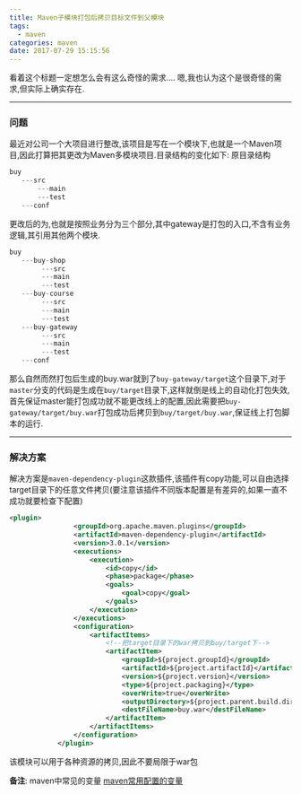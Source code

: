 ```yaml
---
title: Maven子模块打包后拷贝目标文件到父模块
tags:
  - maven    
categories: maven
date: 2017-07-29 15:15:56
---
```

看着这个标题一定想怎么会有这么奇怪的需求....
嗯,我也认为这个是很奇怪的需求,但实际上确实存在.
- - - - -

### 问题
最近对公司一个大项目进行整改,该项目是写在一个模块下,也就是一个Maven项目,因此打算把其更改为Maven多模块项目.目录结构的变化如下:
原目录结构
```java
buy
   ---src
       ---main
       ---test
   ---conf
```
更改后的为,也就是按照业务分为三个部分,其中gateway是打包的入口,不含有业务逻辑,其引用其他两个模块.
```java
buy
   ---buy-shop
        ---src
        ---main
        ---test
   ---buy-course
        ---src
        ---main
        ---test
   ---buy-gateway
        ---src
        ---main
        ---test
   ---conf
```
那么自然而然打包后生成的buy.war就到了`buy-gateway/target`这个目录下,对于`master`分支的代码是生成在`buy/target`目录下,这样就倒是线上的自动化打包失效,首先保证master能打包成功就不能更改线上的配置,因此需要把`buy-gateway/target/buy.war`打包成功后拷贝到`buy/target/buy.war`,保证线上打包脚本的运行.
- - - - -
### 解决方案
解决方案是`maven-dependency-plugin`这款插件,该插件有copy功能,可以自由选择target目录下的任意文件拷贝(要注意该插件不同版本配置是有差异的,如果一直不成功就要检查下配置)
```xml
<plugin>
                <groupId>org.apache.maven.plugins</groupId>
                <artifactId>maven-dependency-plugin</artifactId>
                <version>3.0.1</version>
                <executions>
                    <execution>
                        <id>copy</id>
                        <phase>package</phase>
                        <goals>
                            <goal>copy</goal>
                        </goals>
                    </execution>
                </executions>
                <configuration>
                    <artifactItems>
                        <!--把target目录下的war拷贝到buy/target下-->
                        <artifactItem>
                            <groupId>${project.groupId}</groupId>
                            <artifactId>${project.artifactId}</artifactId>
                            <version>${project.version}</version>
                            <type>${project.packaging}</type>
                            <overWrite>true</overWrite>
                            <outputDirectory>${project.parent.build.directory}</outputDirectory>
                            <destFileName>buy.war</destFileName>
                        </artifactItem>
                    </artifactItems>
                </configuration>
            </plugin>
```

该模块可以用于各种资源的拷贝,因此不要局限于war包

**备注**:
maven中常见的变量 [maven常用配置的变量](http://qiaolevip.iteye.com/blog/1816652)